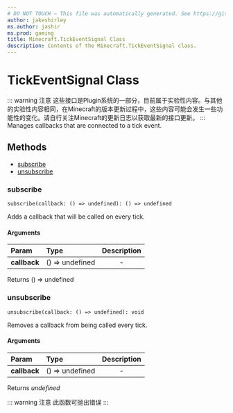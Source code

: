 ```yaml
---
# DO NOT TOUCH — This file was automatically generated. See https://github.com/Mojang/MinecraftScriptingApiDocsGenerator to modify descriptions, examples, etc.
author: jakeshirley
ms.author: jashir
ms.prod: gaming
title: Minecraft.TickEventSignal Class
description: Contents of the Minecraft.TickEventSignal class.
---
```

# TickEventSignal Class
::: warning 注意
这些接口是Plugin系统的一部分，目前属于实验性内容。与其他的实验性内容相同，在Minecraft的版本更新过程中，这些内容可能会发生一些功能性的变化。请自行关注Minecraft的更新日志以获取最新的接口更新。
:::
Manages callbacks that are connected to a tick event.


## Methods
- [subscribe](#subscribe)
- [unsubscribe](#unsubscribe)
  
### **subscribe**
`
subscribe(callback: () => undefined): () => undefined
`

Adds a callback that will be called on every tick.
#### Arguments
| Param | Type | Description |
| :--- | :--- | :---: |
| **callback** | () => undefined | - |

Returns () => undefined


### **unsubscribe**
`
unsubscribe(callback: () => undefined): void
`

Removes a callback from being called every tick.
#### Arguments
| Param | Type | Description |
| :--- | :--- | :---: |
| **callback** | () => undefined | - |

Returns *undefined*

::: warning 注意
此函数可抛出错误
:::

